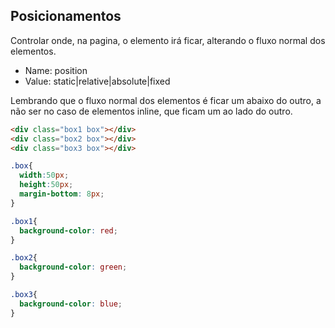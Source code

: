 ## Posicionamentos

Controlar onde, na pagina, o elemento irá ficar,
alterando o fluxo normal dos elementos.

- Name: position
- Value: static|relative|absolute|fixed

Lembrando que o fluxo normal dos elementos é ficar um abaixo do outro, a não ser no caso de elementos inline, que ficam um ao lado do outro.


```html
<div class="box1 box"></div>
<div class="box2 box"></div>
<div class="box3 box"></div>
```

```css
.box{
  width:50px;
  height:50px;
  margin-bottom: 8px;
}

.box1{
  background-color: red;
}

.box2{
  background-color: green;
}

.box3{
  background-color: blue;
}

```